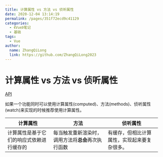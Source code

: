 ```yaml
---
title: 计算属性 vs 方法 vs 侦听属性
date: 2020-12-04 13:14:19
permalink: /pages/351f72ecd9c41129
categories:
  - 《Vue》笔记
  - 基础
tags:
  - Vue
author:
  name: ZhangQiLong
  link: https://github.com/ZhangQiLong2023
---
```


# 计算属性 vs 方法 vs 侦听属性

[API](https://cn.vuejs.org/v2/guide/computed.html#计算属性缓存-vs-方法)

如果一个功能同时可以使用计算属性(computed)、方法(methods)、侦听属性(watch)来实现的时候推荐使用计算属性。

<!-- more -->

| 计算属性                                 | 方法                                               | 侦听属性                                     |
| ---------------------------------------- | -------------------------------------------------- | -------------------------------------------- |
| 计算属性是基于它们的响应式依赖进行缓存的 | 每当触发重新渲染时，调用方法将**总会**再次执行函数 | 有缓存，但相比计算属性，实现起来要复杂很多。 |

